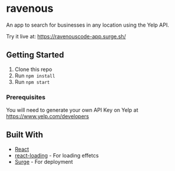 # ravenous

An app to search for businesses in any location using the Yelp API.

Try it live at: https://ravenouscode-app.surge.sh/

## Getting Started

1. Clone this repo
2. Run `npm install`
3. Run `npm start`

### Prerequisites

You will need to generate your own API Key on Yelp at https://www.yelp.com/developers

## Built With

* [React](https://reactjs.org/)
* [react-loading](https://github.com/fakiolinho/react-loading) - For loading effetcs
* [Surge](https://surge.sh/) - For deployment
